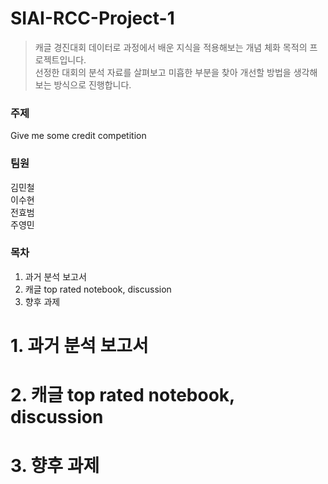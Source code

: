 # SIAI-RCC-Project-1
> 캐글 경진대회 데이터로 과정에서 배운 지식을 적용해보는 개념 체화 목적의 프로젝트입니다.  
> 선정한 대회의 분석 자료를 살펴보고 미흡한 부분을 찾아 개선할 방법을 생각해보는 방식으로 진행합니다.  


### 주제
Give me some credit competition


### 팀원
김민철  
이수현  
전효범  
주영민  


### 목차
1. 과거 분석 보고서
2. 캐글 top rated notebook, discussion
3. 향후 과제


# 1. 과거 분석 보고서



# 2. 캐글 top rated notebook, discussion



# 3. 향후 과제



